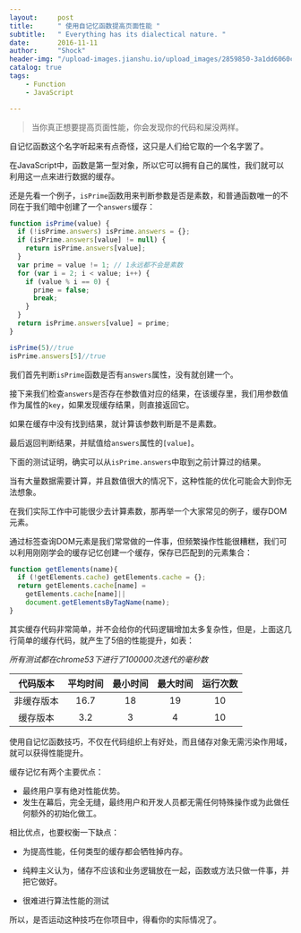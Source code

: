 ```yaml
---
layout:     post
title:      " 使用自记忆函数提高页面性能 "
subtitle:   " Everything has its dialectical nature. "
date:       2016-11-11
author:     "Shock"
header-img: "/upload-images.jianshu.io/upload_images/2859850-3a1dd6060c390186.png?imageMogr2/auto-orient/strip%7CimageView2/2/w/1240"
catalog: true
tags:
    - Function
    - JavaScript

---
```

> 当你真正想要提高页面性能，你会发现你的代码和屎没两样。

自记忆函数这个名字听起来有点奇怪，这只是人们给它取的一个名字罢了。

在JavaScript中，函数是第一型对象，所以它可以拥有自己的属性，我们就可以利用这一点来进行数据的缓存。

还是先看一个例子，`isPrime`函数用来判断参数是否是素数，和普通函数唯一的不同在于我们暗中创建了一个`answers`缓存：

```javascript
function isPrime(value) {
  if (!isPrime.answers) isPrime.answers = {};                  
  if (isPrime.answers[value] != null) {                        
    return isPrime.answers[value];                             
  }                                                            
  var prime = value != 1; // 1永远都不会是素数
  for (var i = 2; i < value; i++) {
    if (value % i == 0) {
      prime = false;
      break;
    }
  }
  return isPrime.answers[value] = prime;                       
}

isPrime(5)//true                            
isPrime.answers[5]//true
```

我们首先判断`isPrime`函数是否有`answers`属性，没有就创建一个。

接下来我们检查`answers`是否存在参数值对应的结果，在该缓存里，我们用参数值作为属性的`key`，如果发现缓存结果，则直接返回它。

如果在缓存中没有找到结果，就计算该参数判断是不是素数。

最后返回判断结果，并赋值给`answers`属性的`[value]`。

下面的测试证明，确实可以从`isPrime.answers`中取到之前计算过的结果。

当有大量数据需要计算，并且数值很大的情况下，这种性能的优化可能会大到你无法想象。

在我们实际工作中可能很少去计算素数，那再举一个大家常见的例子，缓存DOM元素。

通过标签查询DOM元素是我们常常做的一件事，但频繁操作性能很糟糕，我们可以利用刚刚学会的缓存记忆创建一个缓存，保存已匹配到的元素集合：

```javascript
function getElements(name){
  if (!getElements.cache) getElements.cache = {};
  return getElements.cache[name] =
    getElements.cache[name]||
    document.getElementsByTagName(name);
}
```

其实缓存代码非常简单，并不会给你的代码逻辑增加太多复杂性，但是，上面这几行简单的缓存代码，就产生了5倍的性能提升，如表：

*所有测试都在chrome53下进行了100000次迭代的毫秒数*

| 代码版本|平均时间|最小时间|最大时间|运行次数|
|:--:|:--:|:--:|:--:|:--:|
|非缓存版本|16.7|18|19|10|
|缓存版本|3.2|3|4|10|

使用自记忆函数技巧，不仅在代码组织上有好处，而且储存对象无需污染作用域，就可以获得性能提升。

缓存记忆有两个主要优点：

- 最终用户享有绝对性能优势。
- 发生在幕后，完全无缝，最终用户和开发人员都无需任何特殊操作或为此做任何额外的初始化做工。

相比优点，也要权衡一下缺点：

- 为提高性能，任何类型的缓存都会牺牲掉内存。

- 纯粹主义认为，储存不应该和业务逻辑放在一起，函数或方法只做一件事，并把它做好。

- 很难进行算法性能的测试

所以，是否运动这种技巧在你项目中，得看你的实际情况了。
